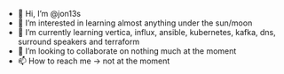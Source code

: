 - 👋 Hi, I’m @jon13s
- 👀 I’m interested in learning almost anything under the sun/moon
- 🌱 I’m currently learning vertica, influx, ansible, kubernetes, kafka, dns, surround speakers and terraform
- 💞️ I’m looking to collaborate on nothing much at the moment
- 📫 How to reach me -> not at the moment

<!---
jon13s/jon13s is a ✨ special ✨ repository because its `README.md` (this file) appears on your GitHub profile.
You can click the Preview link to take a look at your changes.
--->
